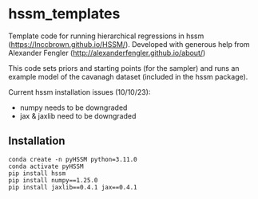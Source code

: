 # hssm_templates

Template code for running hierarchical regressions in hssm (https://lnccbrown.github.io/HSSM/). Developed with generous help from Alexander Fengler (http://alexanderfengler.github.io/about/) 

This code sets priors and starting points (for the sampler) and runs an example model of the cavanagh dataset (included in the hssm package).

Current hssm installation issues (10/10/23):
- numpy needs to be downgraded
- jax & jaxlib need to be downgraded

## Installation
```
conda create -n pyHSSM python=3.11.0
conda activate pyHSSM
pip install hssm
pip install numpy==1.25.0
pip install jaxlib==0.4.1 jax==0.4.1
```

 
